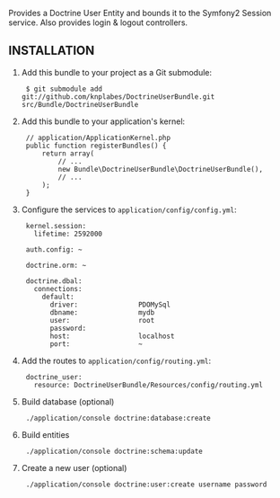 Provides a Doctrine User Entity and bounds it to the Symfony2 Session service.
Also provides login & logout controllers.

## INSTALLATION

1. Add this bundle to your project as a Git submodule:

        $ git submodule add git://github.com/knplabes/DoctrineUserBundle.git src/Bundle/DoctrineUserBundle

2. Add this bundle to your application's kernel:

        // application/ApplicationKernel.php
        public function registerBundles() {
            return array(
                // ...
                new Bundle\DoctrineUserBundle\DoctrineUserBundle(),
                // ...
            );
        }

3. Configure the services to `application/config/config.yml`:

        kernel.session:
          lifetime: 2592000

        auth.config: ~

        doctrine.orm: ~

        doctrine.dbal:
          connections:
            default:
              driver:               PDOMySql
              dbname:               mydb
              user:                 root
              password:
              host:                 localhost
              port:                 ~

4. Add the routes to `application/config/routing.yml`:

        doctrine_user:
          resource: DoctrineUserBundle/Resources/config/routing.yml

5. Build database (optional)

        ./application/console doctrine:database:create

6. Build entities

        ./application/console doctrine:schema:update

7. Create a new user (optional)

        ./application/console doctrine:user:create username password
